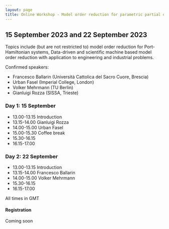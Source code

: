 ```yaml
---
layout: page
title: Online Workshop - Model order reduction for parametric partial differential equations
---
```


## 15 September 2023 and 22 September 2023

Topics include (but are not restricted to) model order reduction for
Port-Hamiltonian systems, Data-driven and scientific machine based
model order reduction with application to engineering and industrial
problems.

Confirmed speakers:
* Francesco Ballarin (Università Cattolica del Sacro Cuore, Brescia)
* Urban Fasel (Imperial College, London)
* Volker Mehrmann (TU Berlin)
* Gianluigi Rozza (SISSA, Trieste)

### Day 1: 15 September

- 13.00-13.15 Introduction
- 13.15-14.00 Gianluigi Rozza
- 14.00-15.00 Urban Fasel
- 15.00-15.30 Coffee break
- 15.30-16.15
- 16.15-17.00

<!--- 13.00-13.15 Introduction --->
<!--- 13.15-14.15 Silvia Bertoluzza: [_Coupling black box solvers under minimal assumptions_](#silvia-bertoluzza-coupling-black-box-solvers-under-minimal-assumptions) [recording](https://youtu.be/zWtJidU7GFs) --->


### Day 2: 22 September

- 13.00-13.15 Introduction
- 13.15-14.00 Francesco Ballarin
- 14.00-15.00 Volker Mehrmann
- 15.30-16.15
- 16.15-17.00

All times in GMT


#### Registration

Coming soon

<!--- [Registration](https://www.eventbrite.co.uk/e/online-workshop-mathematical-theory-of-coupling-methods-for-pdes-tickets-420629453017) is required to access the Zoom Webinar --->
